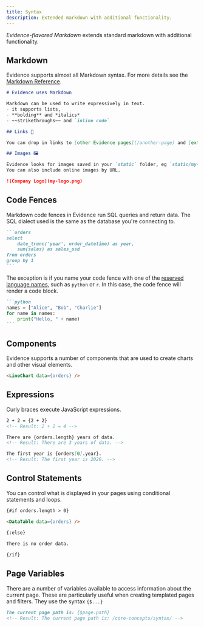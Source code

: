 ```yaml
---
title: Syntax
description: Extended markdown with additional functionality.
---
```


_Evidence-flavored Markdown_ extends standard markdown with additional functionality.

## Markdown

Evidence supports almost all Markdown syntax. For more details see the [Markdown Reference](/markdown).


```markdown
# Evidence uses Markdown

Markdown can be used to write expressively in text.
- it supports lists,
- **bolding** and *italics*
- ~~strikethroughs~~ and `inline code`

## Links 🔗

You can drop in links to [other Evidence pages](/another-page) and [external resources](https://google.com)

## Images 🖼️

Evidence looks for images saved in your `static` folder, eg `static/my-logo.png`.
You can also include online images by URL.

![Company Logo](my-logo.png)
```

## Code Fences

Markdown code fences in Evidence run SQL queries and return data. The SQL dialect used is the same as the database you're connecting to.

````markdown
```orders
select 
    date_trunc('year', order_datetime) as year,
    sum(sales) as sales_usd
from orders
group by 1
```
````

The exception is if you name your code fence with one of the [reserved language names](https://github.com/evidence-dev/evidence/blob/main/packages/preprocess/supportedLanguages.cjs), such as `python` or `r`. In this case, the code fence will render a code block.

````markdown
```python
names = ["Alice", "Bob", "Charlie"]
for name in names:
    print("Hello, " + name)
```
````

## Components

Evidence supports a number of components that are used to create charts and other visual elements.

```markdown
<LineChart data={orders} />
```

## Expressions

Curly braces execute JavaScript expressions.

```markdown
2 + 2 = {2 + 2} 
<!-- Result: 2 + 2 = 4 -->

There are {orders.length} years of data.  
<!-- Result: There are 3 years of data. -->

The first year is {orders[0].year}. 
<!-- Result: The first year is 2020. -->
```


## Control Statements

You can control what is displayed in your pages using conditional statements and loops.

```markdown
{#if orders.length > 0}

<DataTable data={orders} />

{:else}
  
There is no order data.

{/if}
```

## Page Variables

There are a number of variables available to access information about the current page. These are particularly useful when creating templated pages and filters. They use the syntax `{$...}`

```markdown
The current page path is: {$page.path} 
<!-- Result: The current page path is: /core-concepts/syntax/ -->
```
